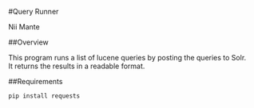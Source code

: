 #Query Runner

Nii Mante

##Overview

This program runs a list of lucene queries by posting the queries to Solr.  
It returns the results in a readable format.

##Requirements

	pip install requests

